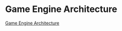 # Game Engine Architecture


[Game Engine Architecture](../attachments/Game_Engine_Architecture.pdf)
